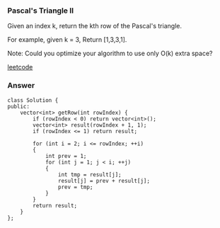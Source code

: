 ### Pascal's Triangle II
Given an index k, return the kth row of the Pascal's triangle.

For example, given k = 3,
Return [1,3,3,1].

Note:
Could you optimize your algorithm to use only O(k) extra space?

[leetcode](https://leetcode.com/problems/pascals-triangle-ii/description/)

### Answer 

	class Solution {
	public:
	    vector<int> getRow(int rowIndex) {
	        if (rowIndex < 0) return vector<int>();
	        vector<int> result(rowIndex + 1, 1);
	        if (rowIndex <= 1) return result;
	        
	        for (int i = 2; i <= rowIndex; ++i)
	        {
	            int prev = 1;
	            for (int j = 1; j < i; ++j)
	            {
	                int tmp = result[j];
	                result[j] = prev + result[j];
	                prev = tmp;
	            }
	        }
	        return result;
	    }
	};